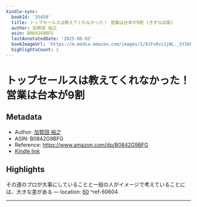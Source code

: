 ```yaml
---
kindle-sync:
  bookId: '35450'
  title: トップセールスは教えてくれなかった！ 営業は台本が9割 (きずな出版)
  author: 加賀田 裕之
  asin: B0842G9BFG
  lastAnnotatedDate: '2025-06-02'
  bookImageUrl: 'https://m.media-amazon.com/images/I/81Fv0vi1jWL._SY160.jpg'
  highlightsCount: 1
---
```

# トップセールスは教えてくれなかった！ 営業は台本が9割
## Metadata
* Author: [加賀田 裕之](https://www.amazon.comundefined)
* ASIN: B0842G9BFG
* Reference: https://www.amazon.com/dp/B0842G9BFG
* [Kindle link](kindle://book?action=open&asin=B0842G9BFG)

## Highlights
その道のプロが大事にしていることと一般の人がイメージで考えていることには、大きな差がある — location: [60](kindle://book?action=open&asin=B0842G9BFG&location=60) ^ref-60604

---
